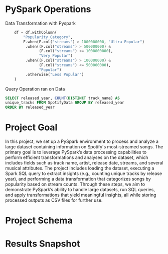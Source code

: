 # PySpark Operations
Data Transformation with Pyspark
```python
    df = df.withColumn(
        "Popularity_Category",
        F.when(F.col("streams") > 1000000000, "Ultra Popular")
         .when((F.col("streams") > 500000000) &
               (F.col("streams") <= 1000000000),
               "Very Popular")
         .when((F.col("streams") > 100000000) &
               (F.col("streams") <= 500000000),
               "Popular")
         .otherwise("Less Popular")
    )
```

Query Operation ran on Data
```sql
SELECT released_year, COUNT(DISTINCT track_name) AS 
unique_tracks FROM SpotifyData GROUP BY released_year 
ORDER BY released_year
```

# Project Goal
In this project, we set up a PySpark environment to process and analyze a large dataset containing information on Spotify's most-streamed songs. The primary goal is to leverage PySpark’s data processing capabilities to perform efficient transformations and analyses on the dataset, which includes fields such as track name, artist, release date, streams, and several musical attributes. The project includes loading the dataset, executing a Spark SQL query to extract insights (e.g., counting unique tracks by release year), and performing a data transformation that categorizes songs by popularity based on stream counts. Through these steps, we aim to demonstrate PySpark’s ability to handle large datasets, run SQL queries, and apply transformations that yield meaningful insights, all while storing processed outputs as CSV files for further use.

# Project Schema

# Results Snapshot